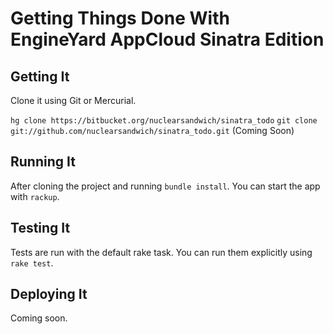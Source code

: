 Getting Things Done With EngineYard AppCloud Sinatra Edition
============================================================

Getting It
----------

Clone it using Git or Mercurial.

`hg clone https://bitbucket.org/nuclearsandwich/sinatra_todo`
`git clone git://github.com/nuclearsandwich/sinatra_todo.git` (Coming Soon)

Running It
----------

After cloning the project and running `bundle install`. You can start the app
with `rackup`.

Testing It
----------

Tests are run with the default rake task. You can run them explicitly using
`rake test`.

Deploying It
------------

Coming soon.

